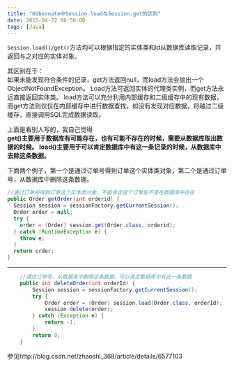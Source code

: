 ```yaml
---
title: "Hibernate中Session.load与Session.get的区别"
date: 2015-04-22 06:50:00
tags: [Java]
---
```


`Session.load()/get()`方法均可以根据指定的实体类和id从数据库读取记录，并返回与之对应的实体对象。

其区别在于：<br />
如果未能发现符合条件的记录，get方法返回null，而load方法会抛出一个ObjectNotFoundException。
Load方法可返回实体的代理类实例，而get方法永远直接返回实体类。
load方法可以充分利用内部缓存和二级缓存中的现有数据，而get方法则仅仅在内部缓存中进行数据查找，如没有发现对应数据，将越过二级缓存，直接调用SQL完成数据读取。

上面是看别人写的，我自己觉得<br />
**get()主要用于数据库有可能存在，也有可能不存在的时候，需要从数据库取出数据的时候。
load()主要用于可以肯定数据库中有这一条记录的时候，从数据库中去除这条数据。**

下面两个例子，第一个是通过订单号得到订单这个实体类对象，第二个是通过订单号，从数据库中删除这条数据。

```java
//通过订单号得到订单这个实体类对象，不能肯定这个订单是不是在数据库中存在
public Order getOrder(int orderid) {
  Session session = sessionFactory.getCurrentSession();
  Order order = null;
  try {
    order = (Order) session.get(Order.class, orderid);
  } catch (RuntimeException e) {
    throw e;
  }
  return order;
}
```

---

```java
	//通过订单号，从数据库中删除这条数据，可以肯定数据库中有这一条数据
	public int deleteOrder(int orderId) {
		Session session = sessionFactory.getCurrentSession();
		try {
			Order order = (Order) session.load(Order.class, orderId);
			session.delete(order);
		} catch (Exception e) {
			return -1;
		}
		return 0;
	}	
```
参见http://blog.csdn.net/zhaoshl_368/article/details/6577103
